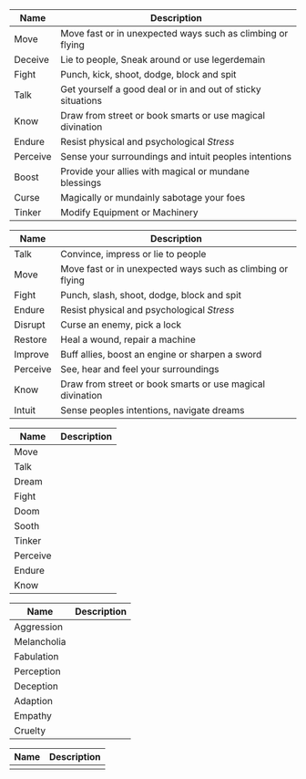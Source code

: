 | Name     | Description                                                 |
| -------- | ----------------------------------------------------------- |
| Move     | Move fast or in unexpected ways such as climbing or flying  |
| Deceive  | Lie to people, Sneak around or use legerdemain              |
| Fight    | Punch, kick, shoot, dodge, block and spit                   |
| Talk     | Get yourself a good deal or in and out of sticky situations |
| Know     | Draw from street or book smarts or use magical divination   |
| Endure   | Resist physical and psychological _Stress_                  |
| Perceive | Sense your surroundings and intuit peoples intentions       |
| Boost    | Provide your allies with magical or mundane blessings       |
| Curse    | Magically or mundainly sabotage your foes                   |
| Tinker   | Modify Equipment or Machinery                               |

| Name     | Description                                                |
| -------- | ---------------------------------------------------------- |
| Talk     | Convince, impress or lie to people                         |
| Move     | Move fast or in unexpected ways such as climbing or flying |
| Fight    | Punch, slash, shoot, dodge, block and spit                 |
| Endure   | Resist physical and psychological _Stress_                 |
| Disrupt  | Curse an enemy, pick a lock                                |
| Restore  | Heal a wound, repair a machine                             |
| Improve  | Buff allies, boost an engine or sharpen a sword            |
| Perceive | See, hear and feel your surroundings                       |
| Know     | Draw from street or book smarts or use magical divination  |
| Intuit   | Sense peoples intentions, navigate dreams                  |

| Name     | Description |
| -------- | ----------- |
| Move     |             |
| Talk     |             |
| Dream    |             |
| Fight    |             |
| Doom     |             |
| Sooth    |             |
| Tinker   |             |
| Perceive |             |
| Endure   |             |
| Know     |             |

| Name        | Description |
| ----------- | ----------- |
| Aggression  |             |
| Melancholia |             |
| Fabulation  |             |
| Perception  |             |
| Deception   |             |
| Adaption    |             |
| Empathy     |             |
| Cruelty     |             |

| Name | Description |
| ---- | ----------- |
|      |             |
